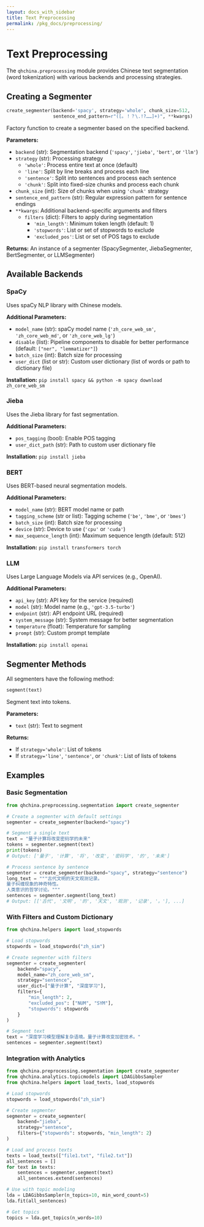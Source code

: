 ```yaml
---
layout: docs_with_sidebar
title: Text Preprocessing
permalink: /pkg_docs/preprocessing/
---
```


# Text Preprocessing

The `qhchina.preprocessing` module provides Chinese text segmentation (word tokenization) with various backends and processing strategies.

## Creating a Segmenter

```python
create_segmenter(backend='spacy', strategy='whole', chunk_size=512, 
                 sentence_end_pattern=r"([。！？\.!?……]+)", **kwargs)
```

Factory function to create a segmenter based on the specified backend.

**Parameters:**
- `backend` (str): Segmentation backend (`'spacy'`, `'jieba'`, `'bert'`, or `'llm'`)
- `strategy` (str): Processing strategy
  - `'whole'`: Process entire text at once (default)
  - `'line'`: Split by line breaks and process each line
  - `'sentence'`: Split into sentences and process each sentence
  - `'chunk'`: Split into fixed-size chunks and process each chunk
- `chunk_size` (int): Size of chunks when using `'chunk'` strategy
- `sentence_end_pattern` (str): Regular expression pattern for sentence endings
- `**kwargs`: Additional backend-specific arguments and filters
  - `filters` (dict): Filters to apply during segmentation
    - `'min_length'`: Minimum token length (default: 1)
    - `'stopwords'`: List or set of stopwords to exclude
    - `'excluded_pos'`: List or set of POS tags to exclude

**Returns:** An instance of a segmenter (SpacySegmenter, JiebaSegmenter, BertSegmenter, or LLMSegmenter)

## Available Backends

### SpaCy

Uses spaCy NLP library with Chinese models.

**Additional Parameters:**
- `model_name` (str): spaCy model name (`'zh_core_web_sm'`, `'zh_core_web_md'`, or `'zh_core_web_lg'`)
- `disable` (list): Pipeline components to disable for better performance (default: `["ner", "lemmatizer"]`)
- `batch_size` (int): Batch size for processing
- `user_dict` (list or str): Custom user dictionary (list of words or path to dictionary file)

**Installation:** `pip install spacy && python -m spacy download zh_core_web_sm`

### Jieba

Uses the Jieba library for fast segmentation.

**Additional Parameters:**
- `pos_tagging` (bool): Enable POS tagging
- `user_dict_path` (str): Path to custom user dictionary file

**Installation:** `pip install jieba`

### BERT

Uses BERT-based neural segmentation models.

**Additional Parameters:**
- `model_name` (str): BERT model name or path
- `tagging_scheme` (str or list): Tagging scheme (`'be'`, `'bme'`, or `'bmes'`)
- `batch_size` (int): Batch size for processing
- `device` (str): Device to use (`'cpu'` or `'cuda'`)
- `max_sequence_length` (int): Maximum sequence length (default: 512)

**Installation:** `pip install transformers torch`

### LLM

Uses Large Language Models via API services (e.g., OpenAI).

**Additional Parameters:**
- `api_key` (str): API key for the service (required)
- `model` (str): Model name (e.g., `'gpt-3.5-turbo'`)
- `endpoint` (str): API endpoint URL (required)
- `system_message` (str): System message for better segmentation
- `temperature` (float): Temperature for sampling
- `prompt` (str): Custom prompt template

**Installation:** `pip install openai`

## Segmenter Methods

All segmenters have the following method:

```python
segment(text)
```

Segment text into tokens.

**Parameters:**
- `text` (str): Text to segment

**Returns:** 
- If `strategy='whole'`: List of tokens
- If `strategy='line'`, `'sentence'`, or `'chunk'`: List of lists of tokens

## Examples

### Basic Segmentation

```python
from qhchina.preprocessing.segmentation import create_segmenter

# Create a segmenter with default settings
segmenter = create_segmenter(backend="spacy")

# Segment a single text
text = "量子计算将改变密码学的未来"
tokens = segmenter.segment(text)
print(tokens)
# Output: ['量子', '计算', '将', '改变', '密码学', '的', '未来']

# Process sentence by sentence
segmenter = create_segmenter(backend="spacy", strategy="sentence")
long_text = """古代文明的天文观测记录。
量子纠缠现象的神奇特性。
人类意识的哲学讨论。"""
sentences = segmenter.segment(long_text)
# Output: [['古代', '文明', '的', '天文', '观测', '记录', '。'], ...]
```

### With Filters and Custom Dictionary

```python
from qhchina.helpers import load_stopwords

# Load stopwords
stopwords = load_stopwords("zh_sim")

# Create segmenter with filters
segmenter = create_segmenter(
    backend="spacy",
    model_name="zh_core_web_sm",
    strategy="sentence",
    user_dict=["量子计算", "深度学习"],
    filters={
        "min_length": 2,
        "excluded_pos": ["NUM", "SYM"],
        "stopwords": stopwords
    }
)

# Segment text
text = "深度学习模型理解复杂语境。量子计算改变加密技术。"
sentences = segmenter.segment(text)
```

### Integration with Analytics

```python
from qhchina.preprocessing.segmentation import create_segmenter
from qhchina.analytics.topicmodels import LDAGibbsSampler
from qhchina.helpers import load_texts, load_stopwords

# Load stopwords
stopwords = load_stopwords("zh_sim")

# Create segmenter
segmenter = create_segmenter(
    backend="jieba",
    strategy="sentence",
    filters={"stopwords": stopwords, "min_length": 2}
)

# Load and process texts
texts = load_texts(["file1.txt", "file2.txt"])
all_sentences = []
for text in texts:
    sentences = segmenter.segment(text)
    all_sentences.extend(sentences)

# Use with topic modeling
lda = LDAGibbsSampler(n_topics=10, min_word_count=5)
lda.fit(all_sentences)

# Get topics
topics = lda.get_topics(n_words=10)
```
